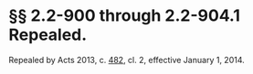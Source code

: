 # §§ 2.2-900 through 2.2-904.1 Repealed.

<p>Repealed by Acts 2013, c. <a href='http://lis.virginia.gov/cgi-bin/legp604.exe?131+ful+CHAP0482'>482</a>, cl. 2, effective January 1, 2014.</p>